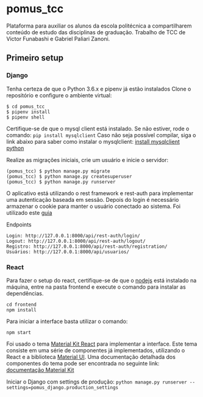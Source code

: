 # pomus_tcc
Plataforma para auxiliar os alunos da escola politécnica a compartilharem conteúdo de estudo das disciplinas de graduação. Trabalho de TCC de Victor Funabashi e Gabriel Paliari Zanoni.

## Primeiro setup

### Django
Tenha certeza de que o Python 3.6.x e pipenv já estão instalados
Clone o repositório e configure o ambiente virtual:
```$ git clone https://github.com/GabrielPaliari/pomus_tcc.git
$ cd pomus_tcc
$ pipenv install
$ pipenv shell
```

Certifique-se de que o mysql client está instalado.
Se não estiver, rode o comando: `pip install mysqlclient`
Caso não seja possível compilar, siga o link abaixo para saber como instalar o mysqlclient:
[install mysqlclient python](https://stackoverflow.com/questions/26866147/mysql-python-install-error-cannot-open-include-file-config-win-h#)

Realize as migrações iniciais, crie um usuário e inicie o servidor:
```(pomus_tcc) $ python manage.py makemigrations
(pomus_tcc) $ python manage.py migrate
(pomus_tcc) $ python manage.py createsuperuser
(pomus_tcc) $ python manage.py runserver
```
O aplicativo está utilizando o rest framework e rest-auth para implementar uma autenticação baseada em sessão. Depois do login é necessário armazenar o cookie para manter o usuário conectado ao sistema. 
Foi utilizado este [guia](https://wsvincent.com/django-rest-framework-user-authentication-tutorial/)

Endpoints
```
Login: http://127.0.0.1:8000/api/rest-auth/login/
Logout: http://127.0.0.1:8000/api/rest-auth/logout/
Registro: http://127.0.0.1:8000/api/rest-auth/registration/
Usuários: http://127.0.0.1:8000/api/usuarios/
```

### React

Para fazer o setup do react, certifique-se de que o [nodejs](https://nodejs.org/en/) está instalado na máquina, entre na pasta frontend e execute o comando para instalar as dependências.   
```
cd frontend
npm install
```
Para iniciar a interface basta utilizar o comando:
```
npm start
```

Foi usado o tema [Material Kit React](https://demos.creative-tim.com/material-kit-react/?&_ga=2.155633340.644274421.1531353904-451048210.1528598066#/) para implementar a interface. Este tema consiste em uma série de componentes já implementados, utilizando o React e a biblioteca [Material UI](https://material-ui.com/). Uma documentação detalhada dos componentes do tema pode ser encontrada no seguinte link: [documentação Material Kit](https://demos.creative-tim.com/material-kit-react/?&_ga=2.155633340.644274421.1531353904-451048210.1528598066#/documentation/tabs)

Iniciar o Django com settings de produção:
`python manage.py runserver --settings=pomus_django.production_settings`
